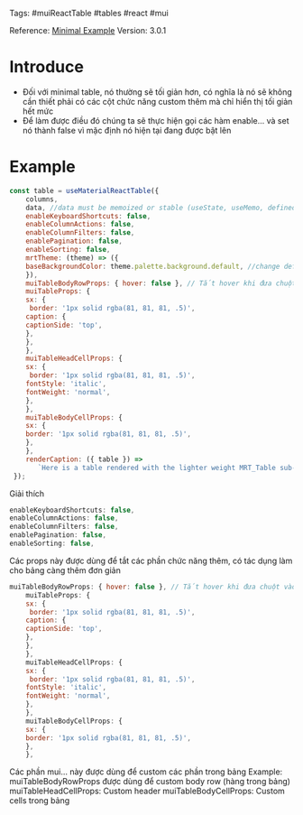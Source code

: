 Tags: #muiReactTable #tables #react #mui 

Reference: [Minimal Example](https://www.material-react-table.com/docs/examples/minimal)
Version: 3.0.1
# Introduce
- Đối với minimal table, nó thường sẽ tối giản hơn, có nghĩa là nó sẽ không cần thiết phải có các cột chức năng custom thêm mà chỉ hiển thị tối giản hết mức
- Để làm được điều đó chúng ta sẽ thực hiện gọi các hàm enable... và set nó thành false vì mặc định nó hiện tại đang được bật lên

# Example
``` js
const table = useMaterialReactTable({
	columns,
	data, //data must be memoized or stable (useState, useMemo, defined outside of this component, etc.)
	enableKeyboardShortcuts: false,
	enableColumnActions: false,
	enableColumnFilters: false,
	enablePagination: false,
	enableSorting: false,
	mrtTheme: (theme) => ({
	baseBackgroundColor: theme.palette.background.default, //change default background color
	}),
	muiTableBodyRowProps: { hover: false }, // Tắt hover khi đưa chuột vào hàng 
	muiTableProps: {
	sx: {
	 border: '1px solid rgba(81, 81, 81, .5)',
	caption: {
	captionSide: 'top',
	},
	},
	},
	muiTableHeadCellProps: {
	sx: {
	 border: '1px solid rgba(81, 81, 81, .5)',
	fontStyle: 'italic',
	fontWeight: 'normal',
	},
	},
	muiTableBodyCellProps: {
	sx: {
	border: '1px solid rgba(81, 81, 81, .5)',
	},
	},
	renderCaption: ({ table }) =>
	   `Here is a table rendered with the lighter weight MRT_Table sub-component, rendering ${table.getRowModel().rows.length} rows.`,
 });
```
Giải thích

```js
enableKeyboardShortcuts: false,
enableColumnActions: false,
enableColumnFilters: false,
enablePagination: false,
enableSorting: false,
```

Các props này được dùng để tắt các phần chức năng thêm, có tác dụng làm cho bảng càng thêm đơn giản

```js
muiTableBodyRowProps: { hover: false }, // Tắt hover khi đưa chuột vào hàng 
	muiTableProps: {
	sx: {
	 border: '1px solid rgba(81, 81, 81, .5)',
	caption: {
	captionSide: 'top',
	},
	},
	},
	muiTableHeadCellProps: {
	sx: {
	 border: '1px solid rgba(81, 81, 81, .5)',
	fontStyle: 'italic',
	fontWeight: 'normal',
	},
	},
	muiTableBodyCellProps: {
	sx: {
	border: '1px solid rgba(81, 81, 81, .5)',
	},
	},
```

Các phần mui... này được dùng để custom các phần trong bảng
Example: muiTableBodyRowProps được dùng để custom body row (hàng trong bảng)
muiTableHeadCellProps: Custom header
muiTableBodyCellProps: Custom cells trong bảng
